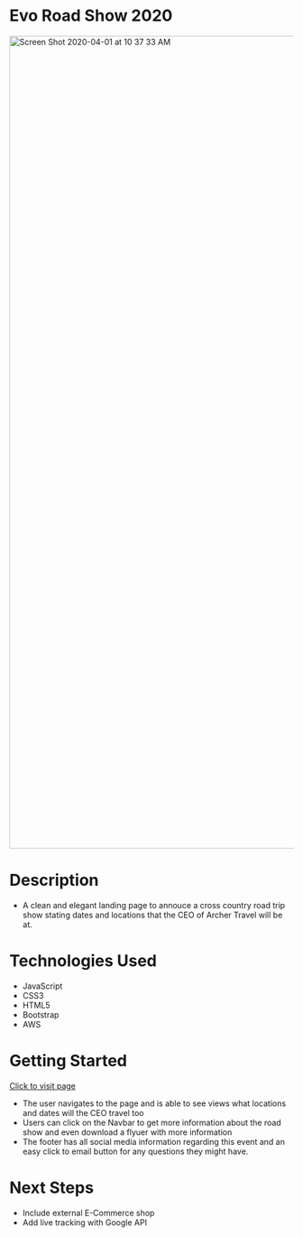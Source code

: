 # Evo Road Show 2020


<img width="1440" alt="Screen Shot 2020-04-01 at 10 37 33 AM" src="https://user-images.githubusercontent.com/53157290/78171015-a715b700-7408-11ea-88d1-5bbd4fb7bdb5.png">


# Description 

* A clean and elegant landing page to annouce a cross country road trip show stating dates and locations that the CEO of Archer Travel will be at.

# Technologies Used
* JavaScript
* CSS3
* HTML5
* Bootstrap 
* AWS


# Getting Started 

[Click to visit page](https://evoroadshow2022.netlify.app/)

* The user navigates to the page and is able to see views what locations and dates will the CEO travel too
* Users can click on the Navbar to get more information about the road show and even download a flyuer with more information 
* The footer has all social media information regarding this event and an easy click to email button for any questions they might have.

# Next Steps
* Include external E-Commerce shop
* Add live tracking with Google API
